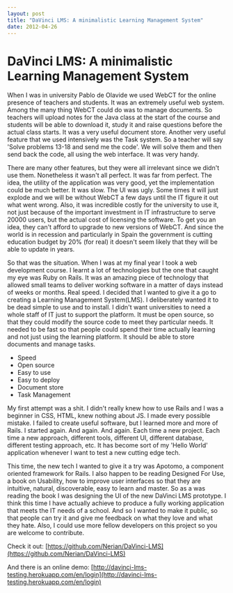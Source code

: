 ```yaml
---
layout: post
title: "DaVinci LMS: A minimalistic Learning Management System"
date: 2012-04-26
---
```


# DaVinci LMS: A minimalistic Learning Management System

When I was in university Pablo de Olavide we used WebCT for the online presence of teachers and students. It was an extremely useful web system. Among the many thing WebCT could do was to manage documents. So teachers will upload notes for the Java class at the start of the course and students will be able to download it, study it and raise questions before the actual class starts. It was a very useful document store. Another very useful feature that we used intensively was the Task system. So a teacher will say 'Solve problems 13-18 and send me the code'. We will solve them and then send back the code, all using the web interface. It was very handy.

There are many other features, but they were all irrelevant since we didn't use them. Nonetheless it wasn't all perfect. It was far from perfect. The idea, the utility of the application was very good, yet the implementation could be much better. It was slow. The UI was ugly. Some times it will just explode and we will be without WebCT a few days until the IT figure it out what went wrong. Also, it was incredible costly for the university to use it, not just because of the important investment in IT infrastructure to serve 20000 users, but the actual cost of licensing the software. To get you an idea, they can't afford to upgrade to new versions of WebCT. And since the world is in recession and particularly in Spain the government is cutting education budget by 20% (for real) it doesn't seem likely that they will be able to update in years.

So that was the situation. When I was at my final year I took a web development course. I learnt a lot of technologies but the one that caught my eye was Ruby on Rails. It was an amazing piece of technology that allowed small teams to deliver working software in a matter of days instead of weeks or months. Real speed. I decided that I wanted to give it a go to creating a Learning Management System(LMS). I deliberately wanted it to be dead simple to use and to install. I didn't want universities to need a whole staff of IT just to support the platform. It must be open source, so that they could modify the source code to meet they particular needs. It needed to be fast so that people could spend their time actually learning and not just using the learning platform. It should be able to store documents and manage tasks.

* Speed
* Open source
* Easy to use 
* Easy to deploy
* Document store
* Task Management

My first attempt was a shit. I didn't really knew how to use Rails and I was a beginner in CSS, HTML, knew nothing about JS. I made every possible mistake. I failed to create useful software, but I learned more and more of Rails. I started again. And again. And again. Each time a new project. Each time a new approach, different tools, different UI, different database, different testing approach, etc. It has become sort of my 'Hello World' application whenever I want to test a new cutting edge tech.

This time, the new tech I wanted to give it a try was Apotomo, a component oriented framework for Rails. I also happen to be reading Designed For Use, a book on Usability, how to improve user interfaces so that they are intuitive, natural, discoverable, easy to learn and master. So as a was reading the book I was designing the UI of the new DaVinci LMS prototype. I think this time I have actually achieve to produce a fully working application that meets the IT needs of a school. And so I wanted to make it public, so that people can try it and give me feedback on what they love and what they hate. Also, I could use more fellow developers on this project so you are welcome to contribute.

Check it out: [https://github.com/Nerian/DaVinci-LMS](https://github.com/Nerian/DaVinci-LMS)

And there is an online demo: [http://davinci-lms-testing.herokuapp.com/en/login](http://davinci-lms-testing.herokuapp.com/en/login)



